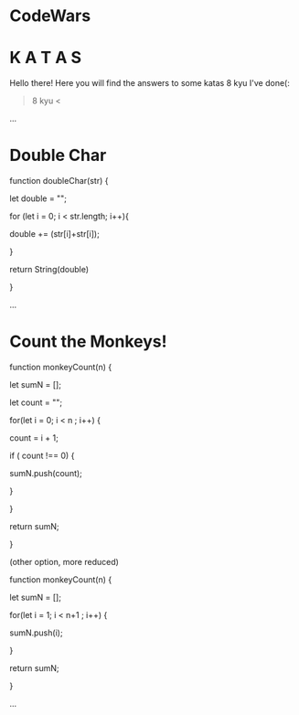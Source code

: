 # CodeWars 
# K A T A S 
Hello there! Here you will find the answers to some katas 8 kyu I've done(:  

> 8 kyu <

...

# Double Char 

function doubleChar(str) {

  let double = "";
  
  for (let i = 0; i < str.length; i++){
  
  double += (str[i]+str[i]);
  
  }
  
  return String(double)

}

...

# Count the Monkeys!

function monkeyCount(n) {

  let sumN = [];
  
  let count = "";

  for(let i = 0; i < n ; i++) {
  
  count = i + 1;
  
  if ( count !== 0) {
  
  sumN.push(count);
      
  }
  
  }
  
  return sumN;
    
  }

(other option, more reduced)

function monkeyCount(n) {

  let sumN = [];
  
  for(let i = 1; i < n+1 ; i++) {
  
   sumN.push(i);
      
}
  
  return sumN;
  
}

...









